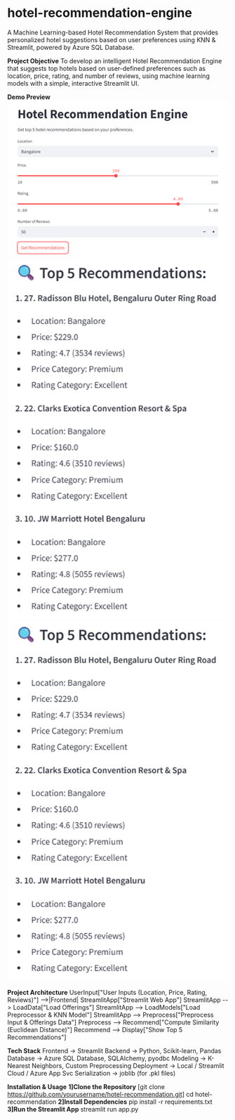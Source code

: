 # hotel-recommendation-engine
A Machine Learning-based Hotel Recommendation System that provides personalized hotel suggestions based on user preferences using KNN & Streamlit, powered by Azure SQL Database.

**Project Objective**
To develop an intelligent Hotel Recommendation Engine that suggests top hotels based on user-defined preferences such as location, price, rating, and number of reviews, using machine learning models with a simple, interactive Streamlit UI.

**Demo Preview**
![alt text](image.png)
![alt text](image-1.png)
![alt text](image-2.png)

**Project Architecture**
    UserInput["User Inputs (Location, Price, Rating, Reviews)"] -->|Frontend| StreamlitApp["Streamlit Web App"]
    StreamlitApp --> LoadData["Load Offerings"]
    StreamlitApp --> LoadModels["Load Preprocessor & KNN Model"]
    StreamlitApp --> Preprocess["Preprocess Input & Offerings Data"]
    Preprocess --> Recommend["Compute Similarity (Euclidean Distance)"]
    Recommend --> Display["Show Top 5 Recommendations"]

**Tech Stack**
Frontend -> Streamlit
Backend -> Python, Scikit-learn, Pandas
Database -> Azure SQL Database, SQLAlchemy, pyodbc
Modeling -> K-Nearest Neighbors, Custom Preprocessing
Deployment -> Local / Streamlit Cloud / Azure App Svc
Serialization -> joblib (for .pkl files)

**Installation & Usage**
**1]Clone the Repository**
[git clone https://github.com/yourusername/hotel-recommendation.git]
cd hotel-recommendation
**2]Install Dependencies**
pip install -r requirements.txt
**3]Run the Streamlit App**
streamlit run app.py
